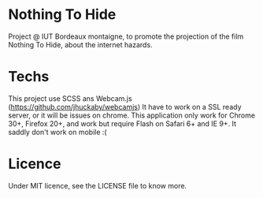 # Nothing To Hide
Project @ IUT Bordeaux montaigne, to promote the projection of the film Nothing To Hide, about the internet hazards.

# Techs
This project use SCSS ans Webcam.js (https://github.com/jhuckaby/webcamjs)
It have to work on a SSL ready server, or it will be issues on chrome.
This application only work for Chrome 30+, Firefox 20+, and work but require Flash on Safari 6+ and IE 9+.
It saddly don't work on mobile :(

# Licence
Under MIT licence, see the LICENSE file to know more.
